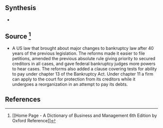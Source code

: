 ## Synthesis
- 
## Source [^1]
- A US law that brought about major changes to bankruptcy law after 40 years of the previous legislation. The reforms made it easier to file petitions, amended the previous absolute rule giving priority to secured creditors in all cases, and gave federal bankruptcy judges more powers to hear cases. The reforms also added a clause covering tests for ability to pay under chapter 13 of the Bankruptcy Act. Under chapter 11 a firm can apply to the court for protection from its creditors while it undergoes a reorganization in an attempt to pay its debts.
## References

[^1]: [[Home Page - A Dictionary of Business and Management 6th Edition by Oxford Reference]]
